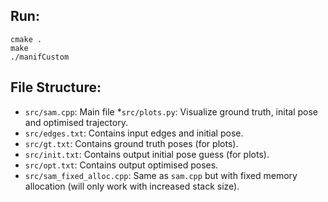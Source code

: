 ## Run:

```
cmake .                                                                            
make                                              
./manifCustom
```                   

## File Structure:
* `src/sam.cpp`: Main file
*`src/plots.py`: Visualize ground truth, inital pose and optimised trajectory.
* `src/edges.txt`: Contains input edges and initial pose.
* `src/gt.txt`: Contains ground truth poses (for plots).
* `src/init.txt`: Contains output initial pose guess (for plots).
* `src/opt.txt`: Contains output optimised poses.
* `src/sam_fixed_alloc.cpp`: Same as `sam.cpp` but with fixed memory allocation (will only work with increased stack size).

